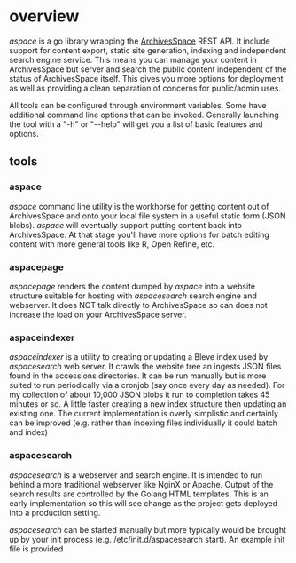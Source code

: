 
# overview

_aspace_ is a go library wrapping the [ArchivesSpace](http://archivesspace.org) REST API.
It include support for content export, static site generation, indexing and independent
search engine service.  This means you can manage your content in ArchivesSpace but
server and search the public content independent of the status of ArchivesSpace itself.
This gives you more options for deployment as well as providing a clean separation of
concerns for public/admin uses.

All tools can be configured through environment variables. Some have additional
command line options that can be invoked.  Generally launching the tool with a
"-h" or "--help" will get you a list of basic features and options.

## tools

### aspace

_aspace_ command line utility is the workhorse for getting content out of ArchivesSpace
and onto your local file system in a useful static form (JSON blobs).  _aspace_ will
eventually support putting content back into ArchivesSpace. At that stage you'll have
more options for batch editing content with more general tools like R, Open Refine, etc.

### aspacepage

_aspacepage_ renders the content dumped by _aspace_ into a website structure suitable
for hosting with _aspacesearch_ search engine and webserver.  It does NOT talk
directly to ArchivesSpace so can does not increase the load on your ArchivesSpace server.

### aspaceindexer

_aspaceindexer_ is a utility to creating or updating a Bleve index used by _aspacesearch_
web server.  It crawls the website tree an ingests JSON files found in the
accessions directories. It can be run manually but is more suited to run periodically
via a cronjob (say once every day as needed).   For my collection of about 10,000
JSON blobs it run to completion takes 45 minutes or so. A little faster creating a new
index structure then updating an existing one.  The current implementation is overly
simplistic and certainly can be improved (e.g. rather than indexing files
individually it could batch and index)

### aspacesearch

_aspacesearch_ is a webserver and search engine. It is intended to run behind a more
traditional webserver like NginX or Apache.  Output of the search results are controlled
by the Golang HTML templates.  This is an early implementation so this will see change
as the project gets deployed into a production setting.

_aspacesearch_ can be started manually but more typically would be brought up by
your init process (e.g. /etc/init.d/aspacesearch start). An example init file
is provided
